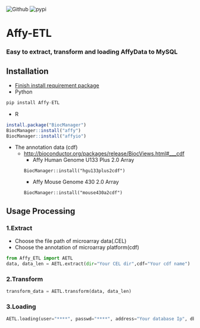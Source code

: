 ![Github](https://img.shields.io/github/license/dapingtai/Affy-ETL?style=for-the-badge)
![pypi](https://img.shields.io/pypi/v/Affy-ETL?style=for-the-badge)
# Affy-ETL
### Easy to extract, transform and loading AffyData to MySQL

## Installation
- [Finish install requirement package](https://github.com/dapingtai/Affy-ETL/blob/master/requirements.txt)
- Python
```python
pip install Affy-ETL
```
- R
```R
install.package("BiocManager")
BiocManager::install("affy")
BiocManager::install("affyio")
```
  * The annotation data (cdf)
    * http://bioconductor.org/packages/release/BiocViews.html#___cdf
      * Affy Human Genome U133 Plus 2.0 Array
      ```
      BiocManager::install("hgu133plus2cdf")
      ```
      * Affy Mouse Genome 430 2.0 Array
      ```
      BiocManager::install("mouse430a2cdf")
      ```
## Usage Processing

### 1.Extract
- Choose the file path of microarray data(.CEL) 
- Choose the annotation of microarray platform(cdf)
```python
from Affy_ETL import AETL
data, data_len = AETL.extract(dir="Your CEL dir",cdf="Your cdf name") 
```
### 2.Transform
```python
transform_data = AETL.transform(data, data_len)
```
### 3.Loading
```python
AETL.loading(user="****", passwd="****", address="Your database Ip", dbname="****", tablename="****", data = transform_data)
```
